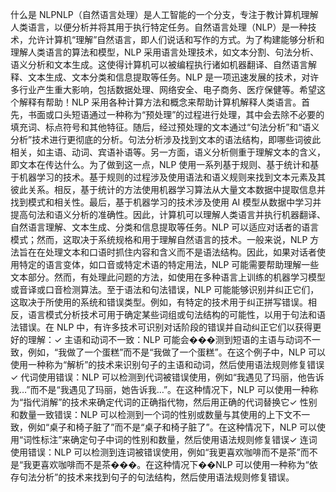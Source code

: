 什么是 NLPNLP（自然语言处理）是人工智能的一个分支，专注于教计算机理解人类语言，以便分析并将其用于执行特定任务。自然语言处理（NLP）是一种技术，允许计算机“理解”自然语言，即人们说话和写作的方式。为了构建能够分析和理解人类语言的算法和模型，NLP 采用语言处理技术，如文本分割、句法分析、语义分析和文本生成。这使得计算机可以被编程执行诸如机器翻译、自然语言解释、文本生成、文本分类和信息提取等任务。NLP 是一项迅速发展的技术，对许多行业产生重大影响，包括数据处理、网络安全、电子商务、医疗保健等。希望这个解释有帮助！NLP 采用各种计算方法和概念来帮助计算机解释人类语言。首先，书面或口头短语通过一种称为“预处理”的过程进行处理，其中会去除不必要的填充词、标点符号和其他特征。随后，经过预处理的文本通过“句法分析”和“语义分析”技术进行更彻底的分析。句法分析涉及找到文本的语法结构，即哪些词彼此相关，如主语、动词、宾语补语等。另一方面，语义分析侧重于理解文本的含义，即文本在传达什么。为了做到这一点，NLP 使用一系列基于规则、基于统计和基于机器学习的技术。基于规则的过程涉及使用语法和语义规则来找到文本元素及其彼此关系。相反，基于统计的方法使用机器学习算法从大量文本数据中提取信息并找到模式和相关性。最后，基于机器学习的技术涉及使用 AI 模型从数据中学习并提高句法和语义分析的准确性。因此，计算机可以理解人类语言并执行机器翻译、自然语言理解、文本生成、分类和信息提取等任务。NLP 可以适应对话者的语言模式；然而，这取决于系统规格和用于理解自然语言的技术。一般来说，NLP 方法旨在在处理文本和口语时抓住内容和含义而不是语法结构。因此，如果对话者使用特定的语言变体，如口音或特定术语的特定用法，NLP 可能需要帮助理解一些文本部分。然而，有处理此问题的方法，如使用在多种语言上训练的机器学习模型或音译或口音检测算法。至于语法和句法错误，NLP 可能能够识别并纠正它们，这取决于所使用的系统和错误类型。例如，有特定的技术用于纠正拼写错误。相反，语言模式分析技术可用于确定某些词组或句法结构的可能性，以用于句法和语法错误。在 NLP 中，有许多技术可识别对话阶段的错误并自动纠正它们以获得更好的理解：✓ 主语和动词不一致：NLP 可能会���测到短语的主语与动词不一致，例如，“我做了一个蛋糕”而不是“我做了一个蛋糕”。在这个例子中，NLP 可以使用一种称为“解析”的技术来识别句子的主语和动词，然后使用语法规则修复错误✓ 代词使用错误：NLP 可以检测到代词被错误使用，例如“我遇见了玛丽，他告诉我…”而不是“我遇见了玛丽，她告诉我…”。在这种情况下，NLP 可以使用一种称为“指代消解”的技术来确定代词的正确指代物，然后用正确的代词替换它✓ 性别和数量一致错误：NLP 可以检测到一个词的性别或数量与其使用的上下文不一致，例如“桌子和椅子脏了”而不是“桌子和椅子脏了”。在这种情况下，NLP 可以使用“词性标注”来确定句子中词的性别和数量，然后使用语法规则修复错误✓ 连词使用错误：NLP 可以检测到连词被错误使用，例如“我更喜欢咖啡而不是茶”而不是“我更喜欢咖啡而不是茶���。在这种情况下��NLP 可以使用一种称为“依存句法分析”的技术来找到句子的句法结构，然后使用语法规则修复错误。
